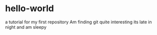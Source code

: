# hello-world
a tutorial for my first repository
Am finding git quite interesting
its late in night and am sleepy
